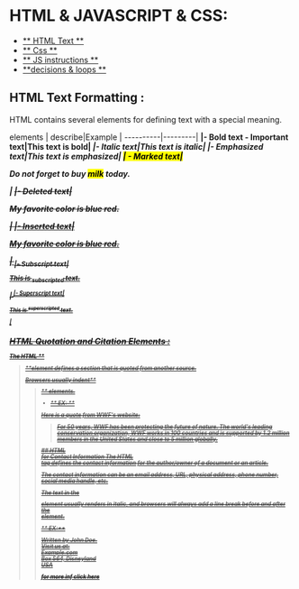 # HTML & JAVASCRIPT & CSS:

* [** HTML Text **](class-02.md)
* [** Css **](CSS.md)
* [** JS instructions **](javascript.md)
* [**decisions & loops **]()



## HTML Text Formatting :
HTML contains several elements for defining text with a special meaning.

elements | describe|Example |
----------|---------|
 <b> |- Bold text <strong> - Important text|<b>This text is bold</b>|
<i> |- Italic text|<i>This text is italic</i>|
<em> |- Emphasized text|<em>This text is emphasized</em>|
<mark>| - Marked text|<p>Do not forget to buy <mark>milk</mark> today.</p>|
<del> |- Deleted text|<p>My favorite color is <del>blue</del> red.</p>|
<ins> |- Inserted text|<p>My favorite color is <del>blue</del> <ins>red</ins>.</p>|
<sub> |- Subscript text|<p>This is <sub>subscripted</sub> text.</p>|
<sup> |- Superscript text|<p>This is <sup>superscripted</sup> text.</p>|

## HTML Quotation and Citation Elements :
The HTML **<blockquote> **element defines a section that is quoted from another source.

Browsers usually indent** <blockquote>** elements.

* ** EX: ** 

 <p> Here is a quote from WWF's website: </p>
 <blockquote cite="http://www.worldwildlife.org/who/index.html">  
For 50 years, WWF has been protecting the future of nature.
The world's leading conservation organization,
WWF works in 100 countries and is supported by
1.2 million members in the United States and
close to 5 million globally.
 </blockquote> 
## HTML <address> for Contact Information
The HTML <address> tag defines the contact information for the author/owner of a document or an article.

The contact information can be an email address, URL, physical address, phone number, social media handle, etc.

The text in the <address> element usually renders in italic, and browsers will always add a line break before and after the <address> element.

** EX:** 
    <address>
     Written by John Doe.
     <br>Visit us at:<br>
     Example.com<br>
     Box 564, Disneyland<br>
     USA
       </address>

[for more inf click here](https://www.w3schools.com/html/html_formatting.asp) 